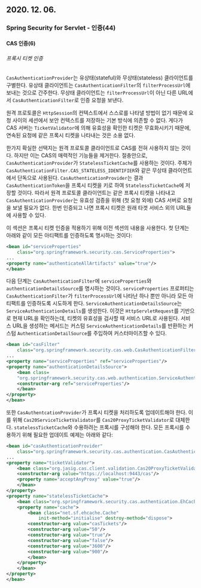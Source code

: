 ## 2020. 12. 06.

### Spring Security for Servlet - 인증(44)

#### CAS 인증(6)

###### 프록시 티켓 인증

`CasAuthenticationProvider`는 유상태(stateful)와 무상태(stateless) 클라이언트를 구별한다. 유상태 클라이언트는 `CasAuthenticationFilter`의 `filterProcessUrl`에 보내는 것으로 간주한다. 무상태 클라이언트는 `filterProcessUrl`이 아닌 다른 URL에서 `CasAuthenticationFilter`로 인증 요청을 보낸다.

원격 프로토콜은 `HttpSession`의 컨텍스트에서 스스로를 나타낼 방법이 없기 때문에 요청 사이의 세션에서 보안 컨텍스트를 저장하는 기본 방식에 의존할 수 없다. 게다가 CAS 서버는 `TicketValidator`에 의해 유효성을 확인한 티켓은 무효화시키기 때문에, 연속된 요청에 같은 프록시 티켓을 나타내는 것은 소용 없다.

한가지 확실한 선택지는 원격 프로토콜 클라이언트로 CAS를 전혀 사용하지 않는 것이다. 하지만 이는 CAS의 매력적인 기능들을 제거한다. 절충안으로, `CasAuthenticationProvider`가 `StatelessTicketCache`를 사용하는 것이다. 주체가 `CasAuthenticationFilter.CAS_STATELESS_IDENTIFIER`와 같은 무상태 클라이언트에서 단독으로 사용된다. `CasAuthenticationProvider`는 결과 `CasAuthenticationToken`을 프록시 티켓을 키로 하여 `StatelessTicketCache`에 저장할 것이다. 따라서 원격 프로토콜 클라이언트는 같은 프록시 티켓을 나타내고 `CasAuthenticationProvider`는 유효성 검증을 위해 (첫 요청 외에) CAS 서버로 요청을 보낼 필요가 없다. 한번 인증되고 나면 프록시 티켓은 원래 타겟 서비스 외의 URL들에 사용할 수 있다.

이 섹션은 프록시 티켓 인증을 적용하기 위해 이전 섹션의 내용을 사용한다. 첫 단계는 아래와 같이 모든 아티팩트를 인증하도록 명시하는 것이다:

```xml
<bean id="serviceProperties"
    class="org.springframework.security.cas.ServiceProperties">
...
<property name="authenticateAllArtifacts" value="true"/>
</bean>
```

다음 단계는 `CasAuthenticationFilter`에 `serviceProperties`와 `authenticationDetailsSource`를 명시하는 것이다. `serviceProperties` 프로퍼티는 `CasAuthenticationFilter`가 `filterProcessUrl`에 나타난 하나 뿐만 아니라 모든 아티팩트를 인증하도록 시도하게 한다. `ServiceAuthenticationDetailsSource`는 `ServiceAuthenticationDetails`를 생성한다. 이것은 `HttpServletRequest`를 기반으로 현재 URL을 확인하는데, 티켓의 유효성을 검사할 때 서비스 URL로 사용된다. 서비스 URL을 생성하는 메서드는 커스텀 `ServiceAuthenticationDetails`를 반환하는 커스텀 `AuthenticationDetailSource`를 주입하여 커스터마이즈할 수 있다.

```xml
<bean id="casFilter"
    class="org.springframework.security.cas.web.CasAuthenticationFilter">
...
<property name="serviceProperties" ref="serviceProperties"/>
<property name="authenticationDetailsSource">
    <bean class=
    "org.springframework.security.cas.web.authentication.ServiceAuthenticationDetailsSource">
    <constructor-arg ref="serviceProperties"/>
    </bean>
</property>
</bean>
```

또한 `CasAuthentcationProvider`가 프록시 티켓을 처리하도록 업데이트해야 한다. 이를 위해 `Cas20ServiceTicketValidator`를 `Cas20ProxyTicketValidator`로 대체한다. `statelessTicketCache`와 수용하려는 프록시를 구성해야 한다. 모든 프록시를 수용하기 위해 필요한 업데이트 예제는 아래와 같다:

```xml
<bean id="casAuthenticationProvider"
    class="org.springframework.security.cas.authentication.CasAuthenticationProvider">
...
<property name="ticketValidator">
    <bean class="org.jasig.cas.client.validation.Cas20ProxyTicketValidator">
    <constructor-arg value="https://localhost:9443/cas"/>
    <property name="acceptAnyProxy" value="true"/>
    </bean>
</property>
<property name="statelessTicketCache">
    <bean class="org.springframework.security.cas.authentication.EhCacheBasedTicketCache">
    <property name="cache">
        <bean class="net.sf.ehcache.Cache"
            init-method="initialise" destroy-method="dispose">
        <constructor-arg value="casTickets"/>
        <constructor-arg value="50"/>
        <constructor-arg value="true"/>
        <constructor-arg value="false"/>
        <constructor-arg value="3600"/>
        <constructor-arg value="900"/>
        </bean>
    </property>
    </bean>
</property>
</bean>
```



